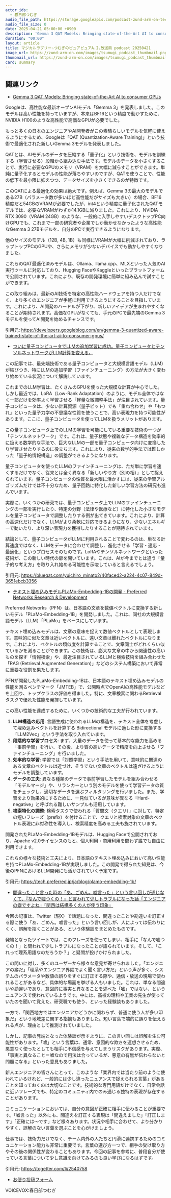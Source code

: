 ```yaml
---
actor_ids:
  - 春日部つむぎ
audio_file_path: https://storage.googleapis.com/podcast-zund-arm-on-tech/audio/マジカルラブリー☆つむぎのピュアピュアA.I.放送局_podcast_20250421.mp3
audio_file_size: 0
date: 2025-04-21 05:00:00 +0900
description: 'Gemma 3 QAT Models: Bringing state-of-the-Art AI to consumer GPUs、ついに量子コンピュータでLLMの追加学習に成功。量子コンピュータとテンソルネットワークがLLM計算を変える。、テキスト埋め込みモデルPLaMo-Embedding-1Bの開発 - Preferred Networks Research &amp; Development、間違ったこと言った時の「あ、ごめん。嘘言った」という言い回しが通じなくて、『なんで嘘つくの！』と言われて少しトラブルになった話「エンジニアの癖ですよね」「関西は結構多くの人が使う印象」'
duration: "00:00"
layout: article
title: マジカルラブリー☆つむぎのピュアピュアA.I.放送局 podcast 20250421
image_url: https://zund-arm-on.com/images/tsumugi_podcast_thumbnail.png
thumbnail_url: https://zund-arm-on.com/images/tsumugi_podcast_thumbnail.png
card: summary
---
```


## 関連リンク


- [Gemma 3 QAT Models: Bringing state-of-the-Art AI to consumer GPUs](https://developers.googleblog.com/en/gemma-3-quantized-aware-trained-state-of-the-art-ai-to-consumer-gpus/)  


Googleは、高性能な最新オープンAIモデル「Gemma 3」を発表しました。このモデルは高い性能を持っていますが、本来はBF16という精度で動かすために、NVIDIA H100のような高性能で高価なGPUが必要でした。

もっと多くの日本のエンジニアやAI開発者がこの素晴らしいモデルを気軽に使えるようにするため、Googleは「QAT (Quantization-Aware Training)」という技術で最適化された新しいGemma 3モデルを発表しました。

QATとは、AIモデルのデータを圧縮する「量子化」という技術を、モデルを訓練する（学習させる）段階から組み込む手法です。モデルのデータを小さくすることで、実行に必要なGPUのメモリ（VRAM）を大幅に減らすことができます。単純に量子化するとモデルの性能が落ちやすいのですが、QATを使うことで、性能の低下を最小限に抑えつつ、データサイズを小さくできるのが特徴です。

このQATによる最適化の効果は絶大です。例えば、Gemma 3の最大のモデルである27B（パラメータ数が多いほど高性能だがサイズも大きい）の場合、BF16精度だと54GBのVRAMが必要でしたが、int4という精度に量子化されたQATモデルでは、必要なVRAMがわずか14.1GBに減りました。これにより、NVIDIA RTX 3090（VRAM 24GB）のような、一般的に入手しやすいデスクトップPC向けGPUでも、これまで一部の研究者や企業でしか動かせなかったような高性能なGemma 3 27Bモデルを、自分のPCで実行できるようになります。

他のサイズのモデル（12B, 4B, 1B）も同様にVRAMが大幅に削減されており、ラップトップPCのGPUや、さらにメモリが少ないデバイスでも動かしやすくなりました。

これらのQAT最適化済みモデルは、Ollama、llama.cpp、MLXといった人気のAI実行ツールに対応しており、Hugging FaceやKaggleといったプラットフォームで公開されています。これにより、既存の開発環境に簡単に組み込んで試すことができます。

この取り組みは、最新のAI技術を特定の高性能ハードウェアを持つ人だけでなく、より多くのエンジニアが手軽に利用できるようにすることを目指しています。これにより、AI開発のハードルが下がり、新しいアイデアが生まれやすくなることが期待されます。高価なGPUがなくても、手元のPCで最先端のGemma 3モデルを使ってAI開発を始めるチャンスです。

引用元: https://developers.googleblog.com/en/gemma-3-quantized-aware-trained-state-of-the-art-ai-to-consumer-gpus/


- [ついに量子コンピュータでLLMの追加学習に成功。量子コンピュータとテンソルネットワークがLLM計算を変える。](https://blueqat.com/yuichiro_minato2/40faced2-a224-4c07-849d-3651ebcb3356)  


この記事では、最先端技術である量子コンピュータと大規模言語モデル（LLM）が結びつき、特にLLMの追加学習（ファインチューニング）の方法が大きく変わり始めている状況について解説しています。

これまでのLLM学習は、たくさんのGPUを使った大規模な計算が中心でした。しかし最近では、LoRA（Low-Rank Adaptation）のように、モデル全体ではなく一部だけを効率よく学習させる「軽量な微調整手法」が注目されています。量子コンピュータは、少ない計算資源（量子ビット）でも「重ね合わせ」や「もつれ」といった量子力学の不思議な性質を使うことで、高い表現力を持つ可能性があります。ここに、量子コンピュータを使ってLLMを扱うメリットがあります。

この量子コンピュータ上でのLLMの学習を可能にしている重要な技術の一つが「テンソルネットワーク」です。これは、量子状態や複雑なデータ構造を効率的に扱える数学的な手法で、巨大なLLMの一部を量子コンピュータ向けに変換したり学習させたりするのに役立ちます。これにより、従来の数学的手法では難しかった「量子的情報構造」の調整ができるようになります。

量子コンピュータを使ったLLMのファインチューニングは、ただ単に学習を速くするだけでなく、従来とは全く異なる「新しいやり方（別の相）」として捉えられています。量子コンピュータの性質を最大限に活かすには、従来の学習アルゴリズムだけでは不十分なため、量子回路に特化した新しい学習方法の研究も進んでいます。

実際に、いくつかの研究では、量子コンピュータ上でLLMのファインチューニングの一部を実行したり、特定の分野（法律や医療など）に特化した小さなモデルを量子コンピュータで調整したりする例が出てきています。これにより、計算の高速化だけでなく、LLMがより柔軟に対応できるようになり、少ないエネルギーで動いたり、より深い表現力を獲得したりすることが期待されています。

結論として、量子コンピュータがLLMに利用されることで変わるのは、単なる計算速度ではなく、LLMをデータに合わせて調整し、進化させる「学習・適応・最適化」というプロセスそのものです。LoRAやテンソルネットワークといった技術が、この新しい時代の扉を開いています。これは、AIが今までとは違う「量子的な考え方」を取り入れ始める可能性を示唆していると言えるでしょう。

引用元: https://blueqat.com/yuichiro_minato2/40faced2-a224-4c07-849d-3651ebcb3356


- [テキスト埋め込みモデルPLaMo-Embedding-1Bの開発 - Preferred Networks Research & Development](https://tech.preferred.jp/ja/blog/plamo-embedding-1b/)  


Preferred Networks（PFN）は、日本語の文章を数値ベクトルに変換する新しいモデル「PLaMo-Embedding-1B」を開発しました。これは、同社の大規模言語モデル（LLM）「PLaMo」をベースにしています。

テキスト埋め込みモデルは、文章の意味を捉えて数値ベクトルとして表現します。意味的に似た文章は近いベクトルに、遠い文章は離れたベクトルになります。これにより、ベクトルの類似度を計算することで、文章同士がどれくらい似ているかを測ることができます。この技術は、膨大な文章の中から関連性の高いものを探す「情報検索」や、最近注目されているLLMと検索技術を組み合わせた「RAG (Retrieval Augmented Generation)」などのシステム構築において非常に重要な役割を果たします。

PFNが開発したPLaMo-Embedding-1Bは、日本語のテキスト埋め込みモデルの性能を測るベンチマーク「JMTEB」で、公開時点でOpenAIの高性能モデルなどを上回り、トップクラスの評価を得ました。特に、文章検索に関わるRetrievalタスクで優れた性能を発揮しています。

この高い性能を達成するために、いくつかの技術的な工夫が行われています。
1.  **LLM構造の応用**: 言語生成に使われるLLMの構造を、テキスト全体を考慮して埋め込みベクトルを計算する Bidirectional モデルに適した形に変換する「LLM2Vec」という手法を取り入れています。
2.  **段階的な学習プロセス**: まず、大量のデータを使って基本的な能力を高める「事前学習」を行い、その後、より質の高いデータで精度を向上させる「ファインチューニング」を行いました。
3.  **効率的な学習**: 学習では「対照学習」という手法を用いて、意味的に関連のある文章のベクトルは近づけ、そうでない文章のベクトルは遠ざけるようにモデルを調整しています。
4.  **データの工夫**: 異なる種類のデータで事前学習したモデルを組み合わせる「モデルマージ」や、リランカーという別のモデルを使って学習データの質をチェックし、適切なデータを選ぶフィルタリングを行いました。また、学習をより効果的にするために、一見似ているが意味が異なる「Hard-negative」と呼ばれる難しいサンプルも活用しています。
5.  **検索特化の調整**: 検索タスクで使われる「質問文（クエリ）」に対して、特定の短いフレーズ（prefix）を付けることで、クエリと検索対象の文章のベクトル表現に非対称性を導入し、検索精度を高める工夫も施されています。

開発されたPLaMo-Embedding-1Bモデルは、Hugging Faceで公開されており、Apache v2.0ライセンスのもと、個人利用・商用利用を問わず誰でも自由に利用できます。

これらの様々な技術と工夫により、日本語のテキスト埋め込みにおいて高い性能を持つPLaMo-Embedding-1Bが実現しました。この開発で得られた知見は、今後のPFNにおけるLLM開発にも活かされていく予定です。

引用元: https://tech.preferred.jp/ja/blog/plamo-embedding-1b/


- [間違ったこと言った時の「あ、ごめん。嘘言った」という言い回しが通じなくて、『なんで嘘つくの！』と言われて少しトラブルになった話「エンジニアの癖ですよね」「関西は結構多くの人が使う印象」](https://togetter.com/li/2540758)  


今回の記事は、Twitter（現X）で話題になった、間違ったことや勘違いを訂正する際に使う「あ、ごめん。嘘言った」という言い回しが、人によっては伝わりにくく、誤解を招くことがある、という体験談をまとめたものです。

発端となったツイートでは、このフレーズを使ってしまい、相手に「なんで嘘つくの！」と問われて少しトラブルになったことが語られています。そして、「これって理系用語なのだろうか？」と疑問が投げかけられました。

この問いに対し、多くのユーザーから様々な意見が寄せられました。「エンジニアの癖だ」「理系やエンジニア界隈でよく聞く言い方だ」という声が多く、システムのパラメータや数値の誤りをすぐに訂正する際や、通信・放送の現場で使われることがあるなど、具体的な場面を挙げる人もいました。これは、単なる間違いや勘違いであり、意図的に事実と異なることを述べた「嘘」ではない、というニュアンスで使われているようです。中には、高校の理科や工業の先生が使っていたのを聞いて覚えた、研究職でも使う、といった経験談もありました。

一方で、「関西地方ではエンジニアかどうかに関わらず、普通に使う人が多い印象だ」という地域差に関する指摘もありました。短い言葉で端的に誤りを伝えられる点が、理由として推測されていました。

しかし、記事の発端となった体験談が示すように、この言い回しは誤解を生む可能性があります。「嘘」という言葉は、通常、意図的な欺きを連想させるため、悪意なく使ったとしても相手に不信感を与えてしまうリスクがあります。実際、「事実と異なること＝嘘なので用法は合っているが、悪意の有無が伝わらないと問題になる」といった意見もありました。

新人エンジニアの皆さんにとって、このような「業界内では当たり前のように使われているけれど、一般的には少し違ったニュアンスで捉えられる言葉」があることを知っておくのは大切なことです。技術的な専門用語だけでなく、日常会話に近いフレーズでも、特定のコミュニティ内でのみ通じる独特の表現が存在することがあります。

コミュニケーションにおいては、自分の意図が正確に相手に伝わることが重要です。「嘘言った」以外にも、間違えを訂正する表現は「間違えました」「訂正します」「正確には〜です」など様々あります。状況や相手に合わせて、より分かりやすく、誤解のない言葉を選ぶことを心がけましょう。

仕事では、技術力だけでなく、チーム内外の人たちと円滑に連携するためのコミュニケーション能力も非常に重要です。言葉の選び方一つで、相手の受け取り方やその後の関係性が変わることもあります。今回の記事を参考に、普段自分が使っている言葉について少し意識を向けてみるのも良い学びになるはずです。

引用元: https://togetter.com/li/2540758



- [お便り投稿フォーム](https://forms.gle/ffg4JTfqdiqK62qf9)

VOICEVOX:春日部つむぎ
